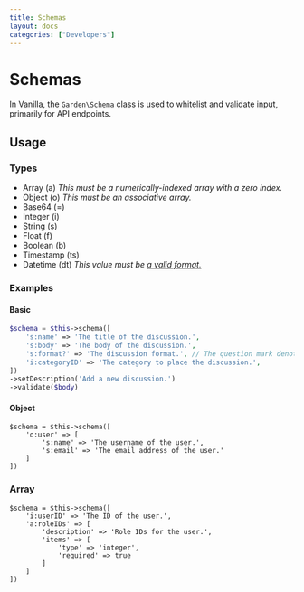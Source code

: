 ```yaml
---
title: Schemas
layout: docs
categories: ["Developers"]
---
```


# Schemas

In Vanilla, the `Garden\Schema` class is used to whitelist and validate input, primarily for API endpoints.

## Usage

### Types

* Array (a) *This must be a numerically-indexed array with a zero index.*
* Object (o) *This must be an associative array.*
* Base64 (=)
* Integer (i)
* String (s)
* Float (f)
* Boolean (b)
* Timestamp (ts)
* Datetime (dt) *This value must be [a valid format.](http://php.net/manual/en/datetime.formats.php)*

### Examples

#### Basic

```php
$schema = $this->schema([
    's:name' => 'The title of the discussion.',
    's:body' => 'The body of the discussion.',
    's:format?' => 'The discussion format.', // The question mark denote that this field is optional
    'i:categoryID' => 'The category to place the discussion.',
])
->setDescription('Add a new discussion.')
->validate($body)
```

#### Object

```
$schema = $this->schema([
    'o:user' => [
        's:name' => 'The username of the user.',
        's:email' => 'The email address of the user.'
    ]
])
```

### Array

```
$schema = $this->schema([
    'i:userID' => 'The ID of the user.',
    'a:roleIDs' => [
        'description' => 'Role IDs for the user.',
        'items' => [
            'type' => 'integer',
            'required' => true
        ]
    ]
])
```
